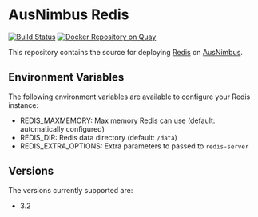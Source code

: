 # AusNimbus Redis

[![Build Status](https://travis-ci.org/ausnimbus/redis-component.svg?branch=master)](https://travis-ci.org/ausnimbus/redis-component)
[![Docker Repository on Quay](https://quay.io/repository/ausnimbus/redis-component/status "Docker Repository on Quay")](https://quay.io/repository/ausnimbus/redis-component)

This repository contains the source for deploying [Redis](https://www.ausnimbus.com.au/instant-apps/redis/)
on [AusNimbus](https://www.ausnimbus.com.au/).

## Environment Variables

The following environment variables are available to configure your Redis instance:

- REDIS_MAXMEMORY: Max memory Redis can use (default: automatically configured)
- REDIS_DIR: Redis data directory (default: `/data`)
- REDIS_EXTRA_OPTIONS: Extra parameters to passed to `redis-server`

## Versions

The versions currently supported are:

- 3.2
